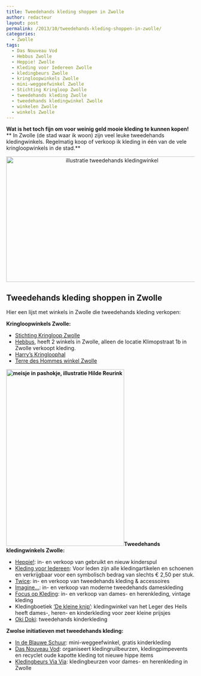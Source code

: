 ```yaml
---
title: Tweedehands kleding shoppen in Zwolle
author: redacteur
layout: post
permalink: /2013/10/tweedehands-kleding-shoppen-in-zwolle/
categories:
  - Zwolle
tags:
  - Das Nouveau Vod
  - Hebbus Zwolle
  - Heppie! Zwolle
  - Kleding voor Iedereen Zwolle
  - kledingbeurs Zwolle
  - kringloopwinkels Zwolle
  - mini-weggeefwinkel Zwolle
  - Stichting Kringloop Zwolle
  - tweedehands kleding Zwolle
  - tweedehands kledingwinkel Zwolle
  - winkelen Zwolle
  - winkels Zwolle
---
```

**Wat is het toch fijn om voor weinig geld mooie kleding te kunnen kopen!**  
** In Zwolle (de stad waar ik woon) zijn veel leuke tweedehands kledingwinkels. Regelmatig koop of verkoop ik kleding in één van de vele kringloopwinkels in de stad.**

<p style="text-align: center;">
  <img class="aligncenter size-full wp-image-4650" title="tweedehands kledingwinkel, illustratie Hilde Reurink" src="http://www.schildertuin.nl/wordpress/wp-content/uploads/2013/10/illustratie-tweedehands-kledingwinkel.jpg" alt="illustratie tweedehands kledingwinkel" width="550" height="335" />
</p>

<h2 style="text-align: left;">
  Tweedehands kleding shoppen in Zwolle
</h2>

Hier een lijst met winkels in Zwolle die tweedehands kleding verkopen:

**Kringloopwinkels Zwolle:**

  * <a title="website van Stichting Kringloop Zwolle" href="http://www.kringloopzwolle.nl/" target="_blank">Stichting Kringloop Zwolle</a>
  * <a title="website Kringloopwinkel Hebbus Zwolle" href="http://www.hebbuszwolle.nl" target="_blank">Hebbus</a>, heeft 2 winkels in Zwolle, alleen de locatie Klimopstraat 1b in Zwolle verkoopt kleding.
  * <a title="website Harry's Kringloophal Zwolle" href="http://harryskringloophal.nl/" target="_blank">Harry&#8217;s Kringloophal</a>
  * <a title="website Terre des Hommes winkel Zwolle" href="http://www.terredeshommes.nl/winkels/item?shop_id=24" target="_blank">Terre des Hommes winkel Zwolle</a>

**<img class=" wp-image-4692 alignright" title="meisje in pashokje, illustratie Hilde Reurink" src="http://www.schildertuin.nl/wordpress/wp-content/uploads/2013/10/illustratie-meisje-achter-paskamergordijn.jpg" alt="meisje in pashokje, illustratie Hilde Reurink" width="315" height="472" />Tweedehands kledingwinkels Zwolle:**

  * <a title="website Heppie! Zwolle" href="http://www.heppiezwolle.nl/" target="_blank">Heppie!</a>: in- en verkoop van gebruikt en nieuw kinderspul
  * <a title="meer info op de website van Kleding voor Iedereen" href="http://www.kledingvooriedereen.eu/" target="_blank">Kleding voor Iedereen</a>: Voor leden zijn alle kledingartikelen en schoenen en verkrijgbaar voor een symbolisch bedrag van slechts € 2,50 per stuk.
  * <a title="website Twice tweedehands kleding Zwolle" href="http://twiceshop.nl/" target="_blank">Twice</a>: in- en verkoop van tweedehands kleding & accessoires
  * <a title="website Imagine... Zwolle" href="http://www.imaginemodemetervaring.nl/" target="_blank">Imagine&#8230;</a>: in- en verkoop van moderne tweedehands dameskleding
  * <a title="website Focus op Kleding Zwolle" href="http://www.focuszwolle.nl/?pagina=aktiviteiten&id=93" target="_blank">Focus op Kleding</a>: in- en verkoop van dames- en herenkleding, vintage kleding
  * Kledingboetiek <a title="website kledingboetiek De kleine knip Zwolle, winkel van het Leger des Heils" href="http://korpszwolle.legerdesheils.nl/kledingboetiek-%E2%80%98de-kleine-knip%E2%80%99" target="_blank">&#8216;De kleine knip&#8217;</a>: kledingwinkel van het Leger des Heils heeft dames-, heren- en kinderkleding voor zeer kleine prijsjes
  * <a title="website Oki Doki Zwolle" href="http://www.okidokizwolle.nl/index.php?pagina=welkom" target="_blank">Oki Doki</a>: tweedehands kinderkleding

**Zwolse initiatieven met tweedehands kleding:**

  * <a title="Facebook pagina mini-weggeefwinkel Zwolle" href="http://www.facebook.com/deblauweschuur.meupelenberg" target="_blank">In de Blauwe Schuur</a>: mini-weggeefwinkel, gratis kinderkleding
  * <a title="Das Nouveau Vod organiseert kledingruilbeurzen, kledingpimpevents en recyclet oude kleding tot hippe kleding" href="http://www.dasnouveauvod.nl/" target="_blank">Das Nouveau Vod</a>: organiseert kledingruilbeurzen, kledingpimpevents en recyclet oude kapotte kleding tot nieuwe hippe items
  * <a title="website kledingbeurs Via Via Zwolle" href="http://kledingbeursviavia.nl/" target="_blank">Kledingbeurs Via Via</a>: kledingbeurzen voor dames- en herenkleding in Zwolle

&nbsp;